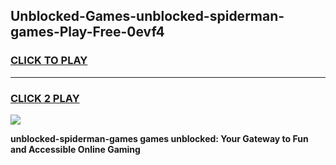 
## Unblocked-Games-unblocked-spiderman-games-Play-Free-0evf4
<h3>
<a href="https://premium76.site?title=unblocked-spiderman-games&ref=22A">CLICK TO PLAY</a></h3>
<hr>

<h3>
<a href="https://premium76.site?title=unblocked-spiderman-games&ref=22A">CLICK 2 PLAY</a>
  
</h3>

<a href="https://premium76.site?title=unblocked-spiderman-games&ref=22A"><img src="https://clearcache.store/games.png"></a>


**unblocked-spiderman-games games unblocked: Your Gateway to Fun and Accessible Online Gaming**
